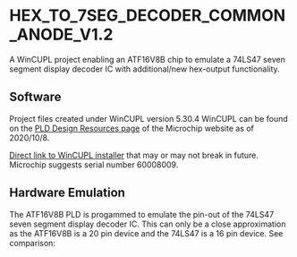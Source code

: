 # HEX_TO_7SEG_DECODER_COMMON_ANODE_V1.2

A WinCUPL project enabling an ATF16V8B chip to emulate a 74LS47 seven segment display decoder IC with additional/new hex-output functionality.

## Software

Project files created under WinCUPL version 5.30.4
WinCUPL can be found on the [PLD Design Resources page](https://pages.github.com/) of the Microchip website as of 2020/10/8.

[Direct link to WinCUPL installer](http://ww1.microchip.com/downloads/archive/awincupl.exe) that may or may not break in future. Microchip suggests serial number 60008009.

## Hardware Emulation

The ATF16V8B PLD is progammed to emulate the pin-out of the 74LS47 seven segment display decoder IC. This can only be a close approximation as the ATF16V8B is a 20 pin device and the 74LS47 is a 16 pin device. See comparison:
